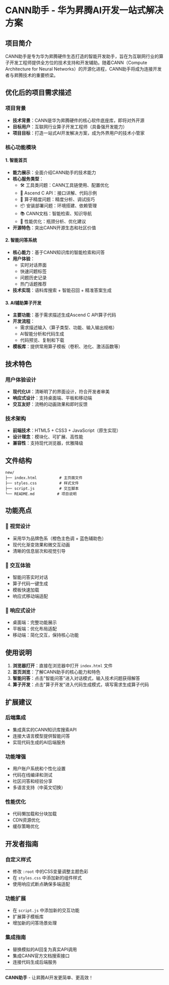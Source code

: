 # CANN助手 - 华为昇腾AI开发一站式解决方案

## 项目简介

CANN助手是专为华为昇腾硬件生态打造的智能开发助手，旨在为互联网行业的算子开发工程师提供全方位的技术支持和开发辅助。随着CANN（Compute Architecture for Neural Networks）的开源化进程，CANN助手将成为连接开发者与昇腾技术的重要桥梁。

## 优化后的项目需求描述

### 项目背景
- **技术背景**：CANN是华为昇腾硬件的核心软件底座库，即将对外开源
- **目标用户**：互联网行业算子开发工程师（具备强开发能力）
- **项目目标**：打造一站式AI开发解决方案，成为外界用户的技术小管家

### 核心功能模块

#### 1. 智能首页
- **能力展示**：全面介绍CANN助手的技术能力
- **核心服务类型**：
  - 🛠️ 工具类问题：CANN工具链使用、配置优化
  - 🔧 Ascend C API：接口详解、代码示例
  - 🎯 算子精度问题：精度分析、调试技巧
  - 📦 安装部署问题：环境搭建、依赖管理
  - 📚 CANN文档：智能检索、知识导航
  - 🚀 性能优化：瓶颈分析、优化建议
- **开源特色**：突出CANN开源生态和社区价值

#### 2. 智能问答系统
- **核心能力**：基于CANN知识库的智能检索和问答
- **用户体验**：
  - 实时对话界面
  - 快速问题标签
  - 问题历史记录
  - 热门话题推荐
- **技术实现**：语料库搜索 + 智能召回 + 精准答案生成

#### 3. AI辅助算子开发
- **主要功能**：基于需求描述生成Ascend C API算子代码
- **开发流程**：
  - 需求描述输入（算子类型、功能、输入输出规格）
  - AI智能分析和代码生成
  - 代码预览、复制和下载
- **模板库**：提供常用算子模板（卷积、池化、激活函数等）

## 技术特色

### 用户体验设计
- **现代化UI**：清晰明了的界面设计，符合开发者审美
- **响应式设计**：支持桌面端、平板和移动端
- **交互友好**：流畅的动画效果和即时反馈

### 技术架构
- **前端技术**：HTML5 + CSS3 + JavaScript（原生实现）
- **设计理念**：模块化、可扩展、高性能
- **兼容性**：支持现代浏览器，优雅降级

## 文件结构

```
new/
├── index.html          # 主页面文件
├── styles.css          # 样式文件
├── script.js           # 交互脚本
└── README.md          # 项目说明
```

## 功能亮点

### 🎨 视觉设计
- 采用华为品牌色系（橙色主色调 + 蓝色辅助色）
- 现代化渐变效果和微交互动画
- 清晰的信息层次和视觉引导

### 🔧 交互体验
- 智能问答实时对话
- 算子代码一键生成
- 模板快速加载
- 响应式移动端适配

### 📱 响应式设计
- 桌面端：完整功能展示
- 平板端：优化布局适配
- 移动端：简化交互，保持核心功能

## 使用说明

1. **浏览器打开**：直接在浏览器中打开 `index.html` 文件
2. **首页浏览**：了解CANN助手的核心能力和特色
3. **智能问答**：点击"智能问答"进入对话模式，输入技术问题获得解答
4. **算子开发**：点击"算子开发"进入代码生成模式，填写需求生成算子代码

## 扩展建议

### 后端集成
- 集成真实的CANN知识库搜索API
- 连接大语言模型提供智能问答
- 实现代码生成的AI后端服务

### 功能增强
- 用户账户系统和个性化设置
- 代码在线编译和测试
- 社区问答和经验分享
- 多语言支持（中英文切换）

### 性能优化
- 代码懒加载和分块加载
- CDN资源优化
- 缓存策略优化

## 开发者指南

### 自定义样式
- 修改 `:root` 中的CSS变量调整主题色彩
- 在 `styles.css` 中添加新的组件样式
- 使用响应式断点确保多端适配

### 功能扩展
- 在 `script.js` 中添加新的交互功能
- 扩展算子模板库
- 增加新的问答场景处理

### 集成指南
- 替换模拟的AI回复为真实API调用
- 集成CANN官方文档搜索接口
- 连接代码生成后端服务

---

**CANN助手** - 让昇腾AI开发更简单、更高效！